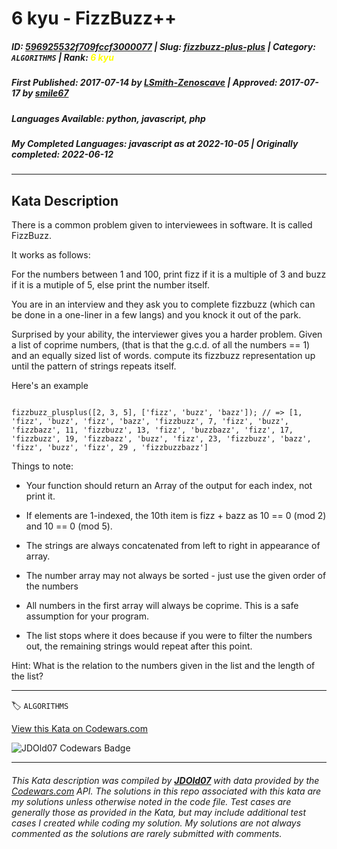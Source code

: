 # 6 kyu - FizzBuzz++

##### **ID**: [596925532f709fccf3000077](https://www.codewars.com/kata/596925532f709fccf3000077) | **Slug**: [fizzbuzz-plus-plus](https://www.codewars.com/kata/596925532f709fccf3000077) | **Category**: `ALGORITHMS` | **Rank**: <span style="color:yellow">6 kyu</span>

##### **First Published**: 2017-07-14 ***by*** [LSmith-Zenoscave](https://www.codewars.com/users/LSmith-Zenoscave) | **Approved**: 2017-07-17 ***by*** [smile67](https://www.codewars.com/users/smile67)

##### **Languages Available**: python, javascript, php

##### **My Completed Languages**: javascript ***as at*** 2022-10-05 | **Originally completed**: 2022-06-12

---

## Kata Description


There is a common problem given to interviewees in software. It is called FizzBuzz.

It works as follows:

For the numbers between 1 and 100, print fizz if it is a multiple of 3 and buzz if it is a mutiple of 5, else print the number itself.



You are in an interview and they ask you to complete fizzbuzz (which can be done in a one-liner in a few langs) and you knock it out of the park.



Surprised by your ability, the interviewer gives you a harder problem. Given a list of coprime numbers, (that is that the g.c.d. of all the numbers == 1) and an equally sized list of words. compute its fizzbuzz representation up until the pattern of strings repeats itself. 



Here's an example



```

fizzbuzz_plusplus([2, 3, 5], ['fizz', 'buzz', 'bazz']); // => [1, 'fizz', 'buzz', 'fizz', 'bazz', 'fizzbuzz', 7, 'fizz', 'buzz', 'fizzbazz', 11, 'fizzbuzz', 13, 'fizz', 'buzzbazz', 'fizz', 17, 'fizzbuzz', 19, 'fizzbazz', 'buzz', 'fizz', 23, 'fizzbuzz', 'bazz', 'fizz', 'buzz', 'fizz', 29 , 'fizzbuzzbazz']

```



Things to note: 

 * Your function should return an Array of the output for each index, not print it.

 * If elements are 1-indexed, the 10th item is fizz + bazz as 10 == 0 (mod 2) and 10 == 0 (mod 5).

 * The strings are always concatenated from left to right in appearance of array.

 * The number array may not always be sorted - just use the given order of the numbers

 * All numbers in the first array will always be coprime. This is a safe assumption for your program.

 * The list stops where it does because if you were to filter the numbers out, the remaining strings would repeat after this point.

 

Hint: What is the relation to the numbers given in the list and the length of the list?

---


🏷 `ALGORITHMS`


[View this Kata on Codewars.com](https://www.codewars.com/kata/596925532f709fccf3000077)

![](https://www.codewars.com/users/jdold07/badges/large "JDOld07 Codewars Badge")

---

###### *This Kata description was compiled by [**JDOld07**](https://tpstech.dev) with data provided by the [Codewars.com](https://www.codewars.com) API.  The solutions in this repo associated with this kata are my solutions unless otherwise noted in the code file.  Test cases are generally those as provided in the Kata, but may include additional test cases I created while coding my solution.  My solutions are not always commented as the solutions are rarely submitted with comments.*
